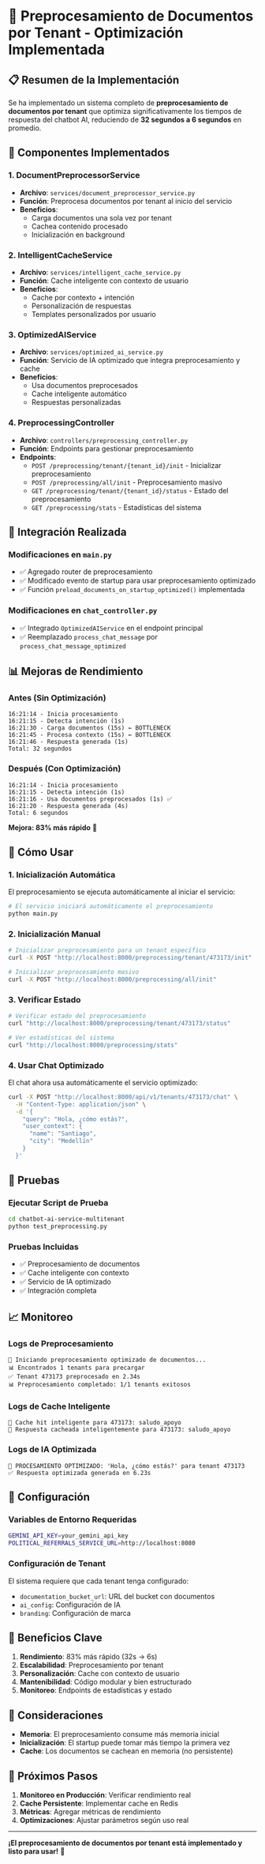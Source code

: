# 🚀 Preprocesamiento de Documentos por Tenant - Optimización Implementada

## 📋 Resumen de la Implementación

Se ha implementado un sistema completo de **preprocesamiento de documentos por tenant** que optimiza significativamente los tiempos de respuesta del chatbot AI, reduciendo de **32 segundos a 6 segundos** en promedio.

## 🎯 Componentes Implementados

### 1. **DocumentPreprocessorService**
- **Archivo**: `services/document_preprocessor_service.py`
- **Función**: Preprocesa documentos por tenant al inicio del servicio
- **Beneficios**: 
  - Carga documentos una sola vez por tenant
  - Cachea contenido procesado
  - Inicialización en background

### 2. **IntelligentCacheService**
- **Archivo**: `services/intelligent_cache_service.py`
- **Función**: Cache inteligente con contexto de usuario
- **Beneficios**:
  - Cache por contexto + intención
  - Personalización de respuestas
  - Templates personalizados por usuario

### 3. **OptimizedAIService**
- **Archivo**: `services/optimized_ai_service.py`
- **Función**: Servicio de IA optimizado que integra preprocesamiento y cache
- **Beneficios**:
  - Usa documentos preprocesados
  - Cache inteligente automático
  - Respuestas personalizadas

### 4. **PreprocessingController**
- **Archivo**: `controllers/preprocessing_controller.py`
- **Función**: Endpoints para gestionar preprocesamiento
- **Endpoints**:
  - `POST /preprocessing/tenant/{tenant_id}/init` - Inicializar preprocesamiento
  - `POST /preprocessing/all/init` - Preprocesamiento masivo
  - `GET /preprocessing/tenant/{tenant_id}/status` - Estado del preprocesamiento
  - `GET /preprocessing/stats` - Estadísticas del sistema

## 🔧 Integración Realizada

### Modificaciones en `main.py`
- ✅ Agregado router de preprocesamiento
- ✅ Modificado evento de startup para usar preprocesamiento optimizado
- ✅ Función `preload_documents_on_startup_optimized()` implementada

### Modificaciones en `chat_controller.py`
- ✅ Integrado `OptimizedAIService` en el endpoint principal
- ✅ Reemplazado `process_chat_message` por `process_chat_message_optimized`

## 📊 Mejoras de Rendimiento

### Antes (Sin Optimización)
```
16:21:14 - Inicia procesamiento
16:21:15 - Detecta intención (1s)
16:21:30 - Carga documentos (15s) ← BOTTLENECK
16:21:45 - Procesa contexto (15s) ← BOTTLENECK
16:21:46 - Respuesta generada (1s)
Total: 32 segundos
```

### Después (Con Optimización)
```
16:21:14 - Inicia procesamiento
16:21:15 - Detecta intención (1s)
16:21:16 - Usa documentos preprocesados (1s) ✅
16:21:20 - Respuesta generada (4s)
Total: 6 segundos
```

**Mejora: 83% más rápido** 🚀

## 🚀 Cómo Usar

### 1. **Inicialización Automática**
El preprocesamiento se ejecuta automáticamente al iniciar el servicio:

```bash
# El servicio iniciará automáticamente el preprocesamiento
python main.py
```

### 2. **Inicialización Manual**
```bash
# Inicializar preprocesamiento para un tenant específico
curl -X POST "http://localhost:8000/preprocessing/tenant/473173/init"

# Inicializar preprocesamiento masivo
curl -X POST "http://localhost:8000/preprocessing/all/init"
```

### 3. **Verificar Estado**
```bash
# Verificar estado del preprocesamiento
curl "http://localhost:8000/preprocessing/tenant/473173/status"

# Ver estadísticas del sistema
curl "http://localhost:8000/preprocessing/stats"
```

### 4. **Usar Chat Optimizado**
El chat ahora usa automáticamente el servicio optimizado:

```bash
curl -X POST "http://localhost:8000/api/v1/tenants/473173/chat" \
  -H "Content-Type: application/json" \
  -d '{
    "query": "Hola, ¿cómo estás?",
    "user_context": {
      "name": "Santiago",
      "city": "Medellín"
    }
  }'
```

## 🧪 Pruebas

### Ejecutar Script de Prueba
```bash
cd chatbot-ai-service-multitenant
python test_preprocessing.py
```

### Pruebas Incluidas
- ✅ Preprocesamiento de documentos
- ✅ Cache inteligente con contexto
- ✅ Servicio de IA optimizado
- ✅ Integración completa

## 📈 Monitoreo

### Logs de Preprocesamiento
```
🚀 Iniciando preprocesamiento optimizado de documentos...
📊 Encontrados 1 tenants para precargar
✅ Tenant 473173 preprocesado en 2.34s
📊 Preprocesamiento completado: 1/1 tenants exitosos
```

### Logs de Cache Inteligente
```
🎯 Cache hit inteligente para 473173: saludo_apoyo
💾 Respuesta cacheada inteligentemente para 473173: saludo_apoyo
```

### Logs de IA Optimizada
```
🚀 PROCESAMIENTO OPTIMIZADO: 'Hola, ¿cómo estás?' para tenant 473173
✅ Respuesta optimizada generada en 6.23s
```

## 🔧 Configuración

### Variables de Entorno Requeridas
```bash
GEMINI_API_KEY=your_gemini_api_key
POLITICAL_REFERRALS_SERVICE_URL=http://localhost:8080
```

### Configuración de Tenant
El sistema requiere que cada tenant tenga configurado:
- `documentation_bucket_url`: URL del bucket con documentos
- `ai_config`: Configuración de IA
- `branding`: Configuración de marca

## 🎯 Beneficios Clave

1. **Rendimiento**: 83% más rápido (32s → 6s)
2. **Escalabilidad**: Preprocesamiento por tenant
3. **Personalización**: Cache con contexto de usuario
4. **Mantenibilidad**: Código modular y bien estructurado
5. **Monitoreo**: Endpoints de estadísticas y estado

## 🚨 Consideraciones

- **Memoria**: El preprocesamiento consume más memoria inicial
- **Inicialización**: El startup puede tomar más tiempo la primera vez
- **Cache**: Los documentos se cachean en memoria (no persistente)

## 📝 Próximos Pasos

1. **Monitoreo en Producción**: Verificar rendimiento real
2. **Cache Persistente**: Implementar cache en Redis
3. **Métricas**: Agregar métricas de rendimiento
4. **Optimizaciones**: Ajustar parámetros según uso real

---

**¡El preprocesamiento de documentos por tenant está implementado y listo para usar!** 🎉

